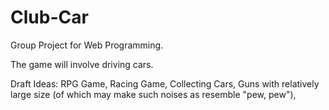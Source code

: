 # Club-Car
Group Project for Web Programming.

The game will involve driving cars.

Draft Ideas: RPG Game,
             Racing Game,
             Collecting Cars,
             Guns with relatively large size (of which may make such noises as resemble "pew, pew"),
